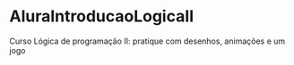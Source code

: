 # AluraIntroducaoLogicaII
Curso Lógica de programação II: pratique com desenhos, animações e um jogo

